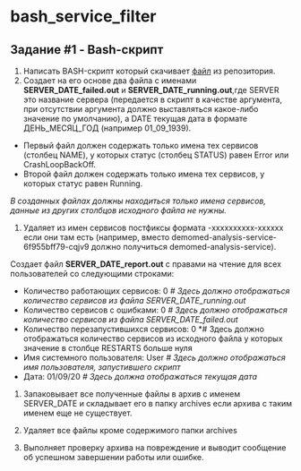 # bash_service_filter

## Задание #1 - Bash-скрипт

1. Написать BASH-скрипт который скачивает [файл](https://raw.githubusercontent.com/GreatMedivack/files/master/list.out) из репозитория.
2. Создает на его основе два файла с именами **SERVER_DATE_failed.out** и **SERVER_DATE_running.out**,где SERVER это название сервера (передается в скрипт в качестве аргумента, при отсутствии аргумента должно выставляться какое-либо значение по умолчанию), а DATE текущая дата в формате ДЕНЬ_МЕСЯЦ_ГОД (например 01_09_1939).

- Первый файл должен содержать только имена тех сервисов (столбец NAME), у которых статус
(столбец STATUS) равен Error или CrashLoopBackOff.
- Второй файл должен содержать только имена тех сервисов, у которых статус равен Running.

*В созданных файлах должны находиться только имена сервисов, данные из других столбцов
исходного файла не нужны.*

1. Удаляет из имен сервисов постфиксы формата -xxxxxxxxxx-xxxxxx если они там есть (например,
вместо demomed-analysis-service-6f955bff79-cqjv9 должно получиться demomed-analysis-service).

Создает файл **SERVER_DATE_report.out** с правами на чтение для всех пользователей со
следующими строками:

- Количество работающих сервисов: 0 *# Здесь должно отображаться количество сервисов из файла SERVER_DATE_running.out*
- Количество сервисов с ошибками: 0 *# Здесь должно отображаться количество сервисов из файла SERVER_DATE_failed.out*
- Количество перезапустившихся сервисов: 0 *# Здесь должно отображаться количество сервисов из исходного файла у которых значение в столбце RESTARTS больше нуля
- Имя системного пользователя: User *# Здесь должно отображаться имя пользователя,
запустившего скрипт*
- Дата: 01/09/20 *# Здесь должна отображаться текущая дата*
1. Запаковывает все полученные файлы в архив c именем SERVER_DATE и складывает его в папку archives если архива с таким именем еще не существует.

2. Удаляет все файлы кроме содержимого папки archives

3. Выполняет проверку архива на повреждение и выводит сообщение об успешном завершении работы или ошибке.
